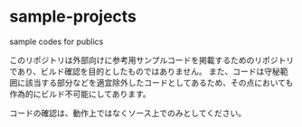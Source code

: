 # sample-projects
sample codes for publics

このリポジトリは外部向けに参考用サンプルコードを掲載するためのリポジトリであり、ビルド確認を目的としたものではありません。
また、コードは守秘範囲に該当する部分などを適宜除外したコードとしてあるため、その点においても作為的にビルド不可能にしてあります。

コードの確認は、動作上ではなくソース上でのみとしてください。
